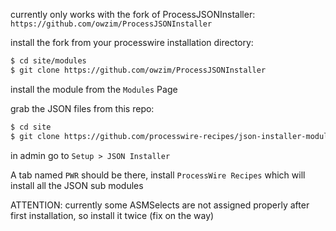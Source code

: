 currently only works with the fork of ProcessJSONInstaller: `https://github.com/owzim/ProcessJSONInstaller`

install the fork from your processwire installation directory:

```sh
$ cd site/modules
$ git clone https://github.com/owzim/ProcessJSONInstaller
```

install the module from the `Modules` Page

grab the JSON files from this repo:

```sh
$ cd site
$ git clone https://github.com/processwire-recipes/json-installer-modules
```

in admin go to `Setup > JSON Installer`

A tab named `PWR` should be there, install `ProcessWire Recipes` which will install all the JSON sub modules

ATTENTION: currently some ASMSelects are not assigned properly after first installation, so install it twice (fix on the way)